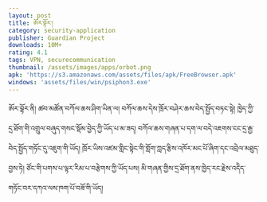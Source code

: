 ```yaml
---
layout: post
title: ཨོར་བྷོར་།
category: security-application
publisher: Guardian Project
downloads: 10M+
rating: 4.1
tags: VPN, securecommunication
thumbnail: /assets/images/apps/orbot.png
apk: 'https://s3.amazonaws.com/assets/files/apk/FreeBrowser.apk'
windows: 'assets/files/win/psiphon3.exe'
---
```



ཨོར་བྷོར་ནི། ཚབ་མཚོན་བཀོལ་ཆས་ཤིག་ཡིན་ལ། བཀོལ་ཆས་དེས་ཁྲོར་བཤེར་ཆས་བེད་སྤྱོད་བཏང་སྟེ། ཁྱེད་ཀྱི་དྲ་ཐོག་གི་འགྲུལ་བཞུད་གསང་སྡོམ་བྱེད་ཀྱི་ཡོད་པ་མ་ཟད། བཀོལ་ཆས་གཞན་པ་དག་ལ་བདེ་འཇགས་ངང་དྲ་རྒྱ་བེད་སྤྱོད་གཏོང་དུ་འཇུག་གི་ཡོད། ཁྲོར་ཡིས་འཛམ་གླིང་སྟེང་གི་གློག་ཀླད་རྩིས་འཁོར་མང་པོ་ཞིག་དང་འབྲེལ་མཐུད་བྱས་ཏེ། ཙོང་གི་པགས་པ་ལྟར་རིམ་པ་བརྩེགས་ཀྱི་ཡོད་པས། མི་གཞན་གྱིས་དྲ་ཐོག་ནས་ཁྱེད་རང་རྗེས་འདེེད་གཏོང་བར་དཀའ་ལས་ཁག་པོ་བཟོ་གི་ཡོད།